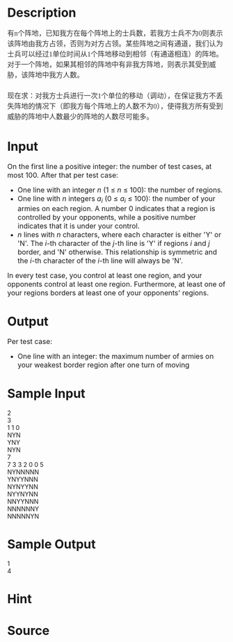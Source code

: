 
# Description

<div class="content"><p style="margin: 0cm 0cm 18pt; vertical-align: baseline; line-height: 18pt"><font size="3"><span style="color: #333333; mso-ascii-font-family: &#39;Times New Roman&#39;; mso-hansi-font-family: &#39;Times New Roman&#39;; mso-bidi-font-family: &#39;Times New Roman&#39;"><font face="宋体">有</font></span><span lang="EN-US" style="color: #333333; font-family: &#34;Times New Roman&#34;">n</span><span style="color: #333333; mso-ascii-font-family: &#39;Times New Roman&#39;; mso-hansi-font-family: &#39;Times New Roman&#39;; mso-bidi-font-family: &#39;Times New Roman&#39;"><font face="宋体">个阵地，已知我方在每个阵地上的士兵数，若我方士兵不为</font></span><span lang="EN-US" style="color: #333333; font-family: &#34;Times New Roman&#34;">0</span><span style="color: #333333; mso-ascii-font-family: &#39;Times New Roman&#39;; mso-hansi-font-family: &#39;Times New Roman&#39;; mso-bidi-font-family: &#39;Times New Roman&#39;"><font face="宋体">则表示该阵地由我方占领，否则为对方占领。某些阵地之间有通道，我们认为士兵可以经过</font></span><span lang="EN-US" style="color: #333333; font-family: &#34;Times New Roman&#34;">1</span><span style="color: #333333; mso-ascii-font-family: &#39;Times New Roman&#39;; mso-hansi-font-family: &#39;Times New Roman&#39;; mso-bidi-font-family: &#39;Times New Roman&#39;"><font face="宋体">单位时间从</font></span><span lang="EN-US" style="color: #333333; font-family: &#34;Times New Roman&#34;">1</span><font face="宋体"><span style="color: #333333; mso-ascii-font-family: &#39;Times New Roman&#39;; mso-hansi-font-family: &#39;Times New Roman&#39;; mso-bidi-font-family: &#39;Times New Roman&#39;">个阵地移动到相邻（有通道相连）的阵地。对于一个阵地，如果其相邻的阵地中有非我方阵地，则表示其受到威胁，该阵地中我方人数。</span><span lang="EN-US" style="color: #333333; font-family: &#34;Times New Roman&#34;"><o:p></o:p></span></font></font></p>
<p style="margin: 0cm 0cm 18pt; vertical-align: baseline; line-height: 18pt"><font size="3"><span style="color: #333333; mso-ascii-font-family: &#39;Times New Roman&#39;; mso-hansi-font-family: &#39;Times New Roman&#39;; mso-bidi-font-family: &#39;Times New Roman&#39;"><font face="宋体">现在求：对我方士兵进行一次</font></span><span lang="EN-US" style="color: #333333; font-family: &#34;Times New Roman&#34;">1</span><span style="color: #333333; mso-ascii-font-family: &#39;Times New Roman&#39;; mso-hansi-font-family: &#39;Times New Roman&#39;; mso-bidi-font-family: &#39;Times New Roman&#39;"><font face="宋体">个单位的移动（调动），在保证我方不丢失阵地的情况下（即我方每个阵地上的人数不为</font></span><span lang="EN-US" style="color: #333333; font-family: &#34;Times New Roman&#34;">0</span><span style="color: #333333; mso-ascii-font-family: &#39;Times New Roman&#39;; mso-hansi-font-family: &#39;Times New Roman&#39;; mso-bidi-font-family: &#39;Times New Roman&#39;"><font face="宋体">），使得我方所有受到威胁的阵地中人数最少的阵地的人数尽可能多。</font></span></font><span lang="EN-US" style="color: #333333; font-family: &#34;Times New Roman&#34;"><o:p></o:p></span></p>
<p></p></div>

# Input

<div class="content"><p><span style="font-size: medium">On the first line a positive integer: the number of test cases, at most 100. After that per test case: </span></p>
<ul>
    <li><span style="font-size: medium">One line with an integer <var>n</var> (1 ≤ <var>n</var> ≤ 100): the number of regions. </span></li>
    <li><span style="font-size: medium">One line with <var>n</var> integers <var>a<sub>i</sub></var> (0 ≤ <var>a<sub>i</sub></var> ≤ 100): the number of your armies on each region. A number 0 indicates that a region is controlled by your opponents, while a positive number indicates that it is under your control. </span></li>
    <li><span style="font-size: medium"><var>n</var> lines with <var>n</var> characters, where each character is either &#39;Y&#39; or &#39;N&#39;. The <var>i</var>-th character of the <var>j</var>-th line is &#39;Y&#39; if regions <var>i</var> and <var>j</var> border, and &#39;N&#39; otherwise. This relationship is symmetric and the <var>i</var>-th character of the <var>i</var>-th line will always be &#39;N&#39;. </span></li>
</ul>
<p><span style="font-size: medium">In every test case, you control at least one region, and your opponents control at least one region. Furthermore, at least one of your regions borders at least one of your opponents&#39; regions. </span></p>
<div></div></div>

# Output

<div class="content"><div>
<p><span style="font-size: medium">Per test case: </span></p>
<ul>
    <li><span style="font-size: medium">One line with an integer: the maximum number of armies on your weakest border region after one turn of moving</span></li>
</ul>
</div></div>

# Sample Input

<div class="content"><span class="sampledata">2 <br/>
3 <br/>
1 1 0 <br/>
NYN <br/>
YNY <br/>
NYN <br/>
7 <br/>
7 3 3 2 0 0 5 <br/>
NYNNNNN <br/>
YNYYNNN <br/>
NYNYYNN <br/>
NYYNYNN <br/>
NNYYNNN <br/>
NNNNNNY <br/>
NNNNNYN</span></div>

# Sample Output

<div class="content"><span class="sampledata">1<br/>
4<br/>
</span></div>

# Hint

<div class="content"><p></p></div>

# Source

<div class="content"><p><a href="problemset.php?search="></a></p></div>

